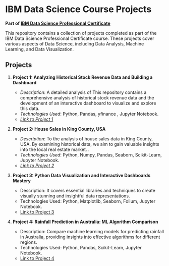 # IBM Data Science Course Projects

**Part of [IBM Data Science Professional Certificate](https://www.coursera.org/professional-certificates/ibm-data-science)**

This repository contains a collection of projects completed as part of the IBM Data Science Professional Certificate course. These projects cover various aspects of Data Science, including Data Analysis, Machine Learning, and Data Visualization.

## Projects

1. **Project 1: Analyzing Historical Stock Revenue Data and Building a Dashboard**
   - *Description*: A detailed analysis of This repository contains a comprehensive analysis of historical stock revenue data and the development of an interactive dashboard to visualize and explore this data.
   - *Technologies Used*: Python, Pandas, yfinance , Jupyter Notebook.
   - [*Link to Project 1*](https://github.com/Wydoinn/IBM-Data-Science-Course-Projects/tree/main/Analyzing%20Historical%20Stock%20Revenue%20Data%20and%20Building%20a%20Dashboard)

2. **Project 2: House Sales in King County, USA**
   - *Description*: To the analysis of house sales data in King County, USA. By examining historical data, we aim to gain valuable insights into the local real estate market. .
   - *Technologies Used*: Python, Numpy, Pandas, Seaborn, Scikit-Learn, Jupyter Notebook.
   - [*Link to Project 2*](https://github.com/Wydoinn/IBM-Data-Science-Course-Projects/tree/main/House%20Sales%20in%20King%20County%2C%20USA)

3. **Project 3: Python Data Visualization and Interactive Dashboards Mastery**
   - Description: It covers essential libraries and techniques to create visually stunning and insightful data representations.
   - Technologies Used: Python, Matplotlib, Seaborn, Folium, Jupyter Notebook.
   - [Link to Project 3](https://github.com/Wydoinn/IBM-Data-Science-Course-Projects/tree/main/Python%20Data%20Visualization%20and%20Interactive%20Dashboards%20Mastery)

4. **Project 4: Rainfall Prediction in Australia: ML Algorithm Comparison**
   - Description: Compare machine learning models for predicting rainfall in Australia, providing insights into effective algorithms for different regions.
   - Technologies Used: Python, Pandas, Scikit-Learn, Jupyter Notebook.
   - [Link to Project 4](https://github.com/Wydoinn/IBM-Data-Science-Course-Projects/tree/main/Rainfall%20Prediction%20in%20Australia%20ML%20Algorithm%20Comparison)
